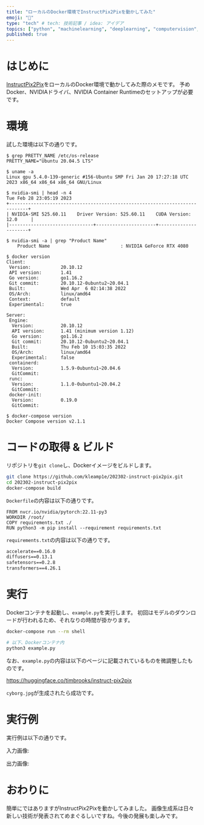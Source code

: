 ```yaml
---
title: "ローカルのDocker環境でInstructPix2Pixを動かしてみた"
emoji: "📝"
type: "tech" # tech: 技術記事 / idea: アイデア
topics: ["python", "machinelearning", "deeplearning", "computervision", "instructpix2pix"]
published: true
---
```


# はじめに

[InstructPix2Pix](https://github.com/timothybrooks/instruct-pix2pix)をローカルのDocker環境で動かしてみた際のメモです。
予めDocker、NVIDIAドライバ、NVIDIA Container Runtimeのセットアップが必要です。

# 環境

試した環境は以下の通りです。

```
$ grep PRETTY_NAME /etc/os-release
PRETTY_NAME="Ubuntu 20.04.5 LTS"

$ uname -a
Linux gpu 5.4.0-139-generic #156-Ubuntu SMP Fri Jan 20 17:27:18 UTC 2023 x86_64 x86_64 x86_64 GNU/Linux

$ nvidia-smi | head -n 4
Tue Feb 28 23:05:19 2023
+-----------------------------------------------------------------------------+
| NVIDIA-SMI 525.60.11    Driver Version: 525.60.11    CUDA Version: 12.0     |
|-------------------------------+----------------------+----------------------+

$ nvidia-smi -a | grep "Product Name"
    Product Name                          : NVIDIA GeForce RTX 4080

$ docker version
Client:
 Version:           20.10.12
 API version:       1.41
 Go version:        go1.16.2
 Git commit:        20.10.12-0ubuntu2~20.04.1
 Built:             Wed Apr  6 02:14:38 2022
 OS/Arch:           linux/amd64
 Context:           default
 Experimental:      true

Server:
 Engine:
  Version:          20.10.12
  API version:      1.41 (minimum version 1.12)
  Go version:       go1.16.2
  Git commit:       20.10.12-0ubuntu2~20.04.1
  Built:            Thu Feb 10 15:03:35 2022
  OS/Arch:          linux/amd64
  Experimental:     false
 containerd:
  Version:          1.5.9-0ubuntu1~20.04.6
  GitCommit:
 runc:
  Version:          1.1.0-0ubuntu1~20.04.2
  GitCommit:
 docker-init:
  Version:          0.19.0
  GitCommit:

$ docker-compose version
Docker Compose version v2.1.1
```

# コードの取得 & ビルド

リポジトリを`git clone`し、Dockerイメージをビルドします。

```sh
git clone https://github.com/kleamp1e/202302-instruct-pix2pix.git
cd 202302-instruct-pix2pix
docker-compose build
```

`Dockerfile`の内容は以下の通りです。

```Dockerfile:Dockerfile
FROM nvcr.io/nvidia/pytorch:22.11-py3
WORKDIR /root/
COPY requirements.txt ./
RUN python3 -m pip install --requirement requirements.txt
```

`requirements.txt`の内容は以下の通りです。

```txt:requirements.txt
accelerate==0.16.0
diffusers==0.13.1
safetensors==0.2.8
transformers==4.26.1
```

# 実行

Dockerコンテナを起動し、`example.py`を実行します。
初回はモデルのダウンロードが行われるため、それなりの時間が掛かります。

```sh
docker-compose run --rm shell

# 以下、Dockerコンテナ内
python3 example.py
```

なお、`example.py`の内容は以下のページに記載されているものを微調整したものです。

https://huggingface.co/timbrooks/instruct-pix2pix

`cyborg.jpg`が生成されたら成功です。

# 実行例

実行例は以下の通りです。

入力画像:

出力画像:

# おわりに

簡単にではありますがInstructPix2Pixを動かしてみました。
画像生成系は日々新しい技術が発表されてめまぐるしいですね。今後の発展も楽しみです。
